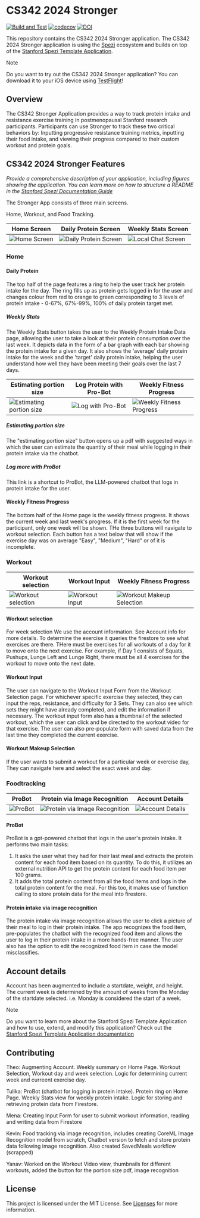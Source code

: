 <!--

This source file is part of the Stronger based on the Stanford Spezi Template Application project

SPDX-FileCopyrightText: 2023 Stanford University

SPDX-License-Identifier: MIT

-->

# CS342 2024 Stronger

[![Build and Test](https://github.com/CS342/2024-Stronger/actions/workflows/build-and-test.yml/badge.svg)](https://github.com/CS342/2024-Stronger/actions/workflows/build-and-test.yml)
[![codecov](https://codecov.io/gh/CS342/2024-Stronger/graph/badge.svg?token=Vs0EuX6wgf)](https://codecov.io/gh/CS342/2024-Stronger)
[![DOI](https://zenodo.org/badge/DOI/10.5281/zenodo.10521605.svg)](https://doi.org/10.5281/zenodo.10521605)

This repository contains the CS342 2024 Stronger application.
The CS342 2024 Stronger application is using the [Spezi](https://github.com/StanfordSpezi/Spezi) ecosystem and builds on top of the [Stanford Spezi Template Application](https://github.com/StanfordSpezi/SpeziTemplateApplication).

> [!NOTE]  
> Do you want to try out the CS342 2024 Stronger application? You can download it to your iOS device using [TestFlight](https://testflight.apple.com/join/7jyDe6Hm)!
## Overview
The CS342 Stronger Application provides a way to track protein intake and resistance exercise training in postmenopausal Stanford research participants. Participants can use Stronger to track these two critical behaviors by: Inputting progressive resistance training metrics, inputting their food intake, and viewing their progress compared to their custom workout and protein goals.


## CS342 2024 Stronger Features

*Provide a comprehensive description of your application, including figures showing the application. You can learn more on how to structure a README in the [Stanford Spezi Documentation Guide](https://swiftpackageindex.com/stanfordspezi/spezi/documentation/spezi/documentation-guide)*


The Stronger App consists of three main screens. 



Home, Workout, and Food Tracking. 

| Home Screen | Daily Protein Screen | Weekly Stats Screen |
|-------------|-----------------|-------------------|
| ![Home Screen](https://github.com/CS342/2024-Stronger/assets/121056442/40827ace-e938-42f3-a4b8-85e0aa6ce47b) | ![Daily Protein Screen](https://github.com/CS342/2024-Stronger/assets/121056442/e641ee25-ddc6-40af-9757-324718963c95) | ![Local Chat Screen](https://github.com/CS342/2024-Stronger/assets/121056442/113a61b0-a06c-44cf-a9f4-2a17da642b6c) |

### Home 

#### Daily Protein

The top half of the page features a ring to help the user track her protein intake for the day. 
The ring fills up as protein gets logged in for the user and changes colour from red to orange to green corresponding to 3 levels of protein intake - 0-67%, 67%-99%, 100% of daily protein target met. 


##### Weekly Stats 

The Weekly Stats button takes the user to the Weekly Protein Intake Data page, allowing the user to take a look at their protein consumption over the last week. 
It depicts data in the form of a bar graph with each bar showing the protein intake for a given day. 
It also shows the 'average' daily protein intake for the week and the 'target' daily protein intake, helping the user understand how well they have been meeting their goals over the last 7 days. 

| Estimating portion size | Log Protein with Pro-Bot | Weekly Fitness Progress |
|-------------|-----------------|-------------------|
| ![Estimating portion size](https://github.com/CS342/2024-Stronger/assets/121056442/8150613d-2029-4754-bfd3-4d5c1c04abf0) | ![Log with Pro-Bot](https://github.com/CS342/2024-Stronger/assets/121056442/934f5334-2c74-49b0-bb44-0e6fd08eec1b) | ![Weekly Fitness Progress](https://github.com/CS342/2024-Stronger/assets/121056442/ab98cbfc-cca9-4ba7-b628-c284087acfb6) |

##### Estimating portion size

The "estimating portion size" button opens up a pdf with suggested ways in which the user can estimate the quantity of their meal while logging in their protein intake via the chatbot.

##### Log more with ProBot

This link is a shortcut to ProBot, the LLM-powered chatbot that logs in protein intake for the user.

#### Weekly Fitness Progress 

The bottom half of the *Home* page is the weekly fitness progress. 
It shows the current week and last week's progress.  If it is the first week for the participant, only one week will be shown. 
THe three buttons will navigate to workout selection. 
Each button has a text below that will show if the exercise day was on average "Easy", "Medium", "Hard" or of it is incomplete. 

### Workout

| Workout selection | Workout Input | Weekly Fitness Progress |
|-------------|-----------------|-------------------|
| ![Workout selection](https://github.com/CS342/2024-Stronger/assets/121056442/b40013c6-b51e-4983-bcfc-3aa774dae91a) | ![Workout Input](https://github.com/CS342/2024-Stronger/assets/121056442/ce14b1e7-4f68-4df2-8d03-a7727c9b13c9) | ![Workout Makeup Selection](https://github.com/CS342/2024-Stronger/assets/121056442/041a6ae2-59b4-43fb-9026-cedf1f609b0b) |

#### Workout selection

For week selection We use the account information. See Account info for more details.
To determine the exercise it queries the firestore to see what exercises are there. THere must be exercises for all workouts of a day for it to move onto the next exercise. 
For example, if Day 1 consists of Squats, Pushups, Lunge Left and Lunge Right, there must be all 4 exercises for the workout to move onto the next date. 

#### Workout Input

The user can navigate to the Workout Input Form from the Workout Selection page. For whichever specific exercise they selected, they can input the reps, resistance, and difficulty for 3 Sets. They can also see which sets they might have already completed, and edit the information if necessary. The workout input form also has a thumbnail of the selected workout, which the user can click and be directed to the workout video for that exercise. The user can also pre-populate form with saved data from the last time they completed the current exercise.

#### Workout Makeup Selection

If the user wants to submit a workout for a particular week or exercise day, They can navigate here and select the exact week and day. 

### Foodtracking

| ProBot | Protein via Image Recognition | Account Details |
|-------------|-----------------|-------------------|
| ![ProBot](https://github.com/CS342/2024-Stronger/assets/121056442/22372efa-0fe9-4f1e-8b18-aa213a8efbe7) | ![Protein via Image Recognition](https://github.com/CS342/2024-Stronger/assets/155938578/ec636be8-7c3f-49e1-9142-af45fb265274) | ![Account Details](https://github.com/CS342/2024-Stronger/assets/121056442/c62e4e74-6446-4972-abd9-fce3f19b7975) |

#### ProBot

ProBot is a gpt-powered chatbot that logs in the user's protein intake. It performs two main tasks:
1. It asks the user what they had for their last meal and extracts the protein content for each food item based on its quantity. To do this, it utilizes an external nutrition API to get the protein content for each food item per 100 grams.
2. It adds the total protein content from all the food items and logs in the total protein content for the meal. For this too, it makes use of function calling to store protein data for the meal into firestore.


#### Protein intake via image recognition
The protein intake via image recognition allows the user to click a picture of their meal to log in their protein intake. The app recognizes the food item, pre-populates the chatbot with the recognized food item and allows the user to log in their protein intake in a more hands-free manner. The user also has the option to edit the recognized food item in case the model misclassifies.


## Account details

Account has been augmented to include a startdate, weight, and height.  The current week is determined by the amount of weeks from the Monday of the startdate selected. i.e. Monday is considered the start of a week. 

> [!NOTE]  
> Do you want to learn more about the Stanford Spezi Template Application and how to use, extend, and modify this application? Check out the [Stanford Spezi Template Application documentation](https://stanfordspezi.github.io/SpeziTemplateApplication)


## Contributing

Theo: Augmenting Account. Weekly summary on Home Page. Workout Selection, Workout day and week selection.
Logic for determining current week and curreent exercise day. 

Tulika: ProBot (chatbot for logging in protein intake). Protein ring on Home Page. Weekly Stats view for weekly protein intake.
Logic for storing and retrieving protein data from Firestore.

Mena: Creating Input Form for user to submit workout information, reading and writing data from Firestore

Kevin: Food tracking via image recognition, includes creating CoreML Image Recognition model from scratch, Chatbot version to fetch
and store protein data following image recognition. Also created SavedMeals workflow (scrapped)

Yanav: Worked on the Workout Video view, thumbnails for different workouts, added the button for the portion size pdf, image recognition

## License

This project is licensed under the MIT License. See [Licenses](LICENSES) for more information.
